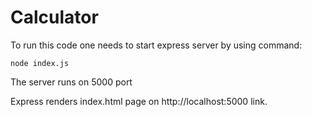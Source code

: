 # Calculator

To run this code one needs to start express server by using command: 

```node index.js```

The server runs on 5000 port

Express renders index.html page on http://localhost:5000 link.
